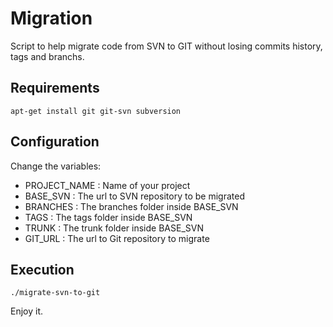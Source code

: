 # Migration

Script to help migrate code from SVN to GIT without losing commits history, tags and branchs.

## Requirements

```
apt-get install git git-svn subversion
```

## Configuration
Change the variables:
* PROJECT_NAME : Name of your project 
* BASE_SVN : The url to SVN repository to be migrated
* BRANCHES : The branches folder inside BASE_SVN
* TAGS : The tags folder inside BASE_SVN
* TRUNK : The trunk folder inside BASE_SVN
* GIT_URL : The url to Git repository to migrate

## Execution

```
./migrate-svn-to-git
```

Enjoy it.
